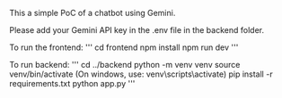 This a simple PoC of a chatbot using Gemini.

Please add your Gemini API key in the .env file in the backend folder.

To run the frontend:
'''
cd frontend
npm install
npm run dev
'''

To run backend:
'''
cd ../backend
python -m venv venv
source venv/bin/activate (On windows, use: venv\scripts\activate)
pip install -r requirements.txt
python app.py
'''